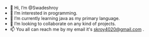 - 👋 Hi, I’m @Swadeshroy
- 👀 I’m interested in programming.
- 🌱 I’m currently learning java as my primary language.
- 💞️ I’m looking to collaborate on any kind of projects.
- 📫 You all can reach me by my email it's skroy4020@gmail.com .

<!---
Swadeshroy/Swadeshroy is a ✨ special ✨ repository because its `README.md` (this file) appears on your GitHub profile.
You can click the Preview link to take a look at your changes.
--->
